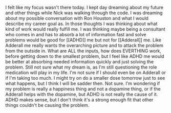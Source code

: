 I felt like my focus wasn't there today. I kept day dreaming about my future and other things while Nick was walking through the code. I was dreaming about my possible conversation with Ron Houston and what I would describe my career goal as. In those thoughts I was thinking about what kind of work would really fulfill me. I was thinking maybe being a consultant who comes in and has to absorb a lot of information fast and solve problems would be good for [[ADHD]] me but not for [[Adderall]] me. Like Adderall me really wants the overarching picture and to attack the problem from the outside in. What are ALL the inputs, how does EVERTHING work, before getting down to the smallest problem, but I feel like ADHD me would be better at absorbing needed information quickly and just solving the problem. Still not sure what my dream is, as I'm still questioning the role medication will play in my life. I'm not sure if I should even be on Adderall or if I'm taking too much. I might try on do a smaller dose tomorrow just to see what happens, but I think I will be sadder then. Not sure. I'm wondering if my problem is really a happiness thing and not a dopamine thing, or if the Adderall helps with the dopamine, but ADHD is not really the cause of it. ADHD makes sense, but I don't think it's a strong enough fit that other things couldn't be causing the problem. 